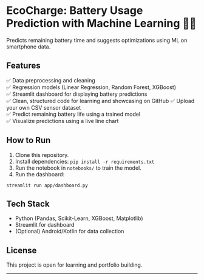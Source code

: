 # EcoCharge: Battery Usage Prediction with Machine Learning 🚀🔋

Predicts remaining battery time and suggests optimizations using ML on smartphone data.

## Features
✅ Data preprocessing and cleaning  
✅ Regression models (Linear Regression, Random Forest, XGBoost)  
✅ Streamlit dashboard for displaying battery predictions  
✅ Clean, structured code for learning and showcasing on GitHub
✅ Upload your own CSV sensor dataset  
✅ Predict remaining battery life using a trained model  
✅ Visualize predictions using a live line chart  


## How to Run
1. Clone this repository.
2. Install dependencies: `pip install -r requirements.txt`
3. Run the notebook in `notebooks/` to train the model.
4. Run the dashboard:
```
streamlit run app/dashboard.py
```

## Tech Stack
- Python (Pandas, Scikit-Learn, XGBoost, Matplotlib)
- Streamlit for dashboard
- (Optional) Android/Kotlin for data collection

## License
This project is open for learning and portfolio building.

---


